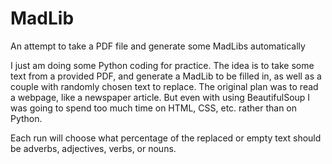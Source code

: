 # MadLib
An attempt to take a PDF file and generate some MadLibs automatically

I just am doing some Python coding for practice. The idea is to take
some text from a provided PDF, and generate a MadLib to be filled in,
as well as a couple with randomly chosen text to replace. The original
plan was to read a webpage, like a newspaper article. But even with
using BeautifulSoup I was going to spend too much time on HTML, CSS,
etc. rather than on Python.

Each run will choose what percentage of the replaced or empty text should be
adverbs, adjectives, verbs, or nouns.
